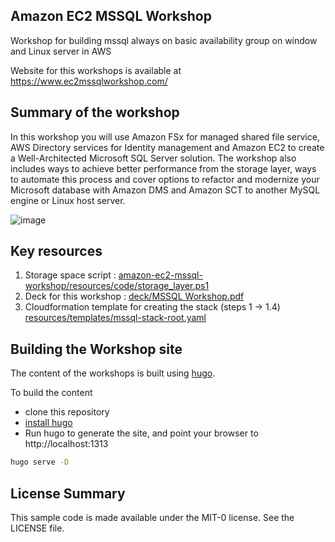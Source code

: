 ## Amazon EC2 MSSQL Workshop

Workshop for building mssql always on basic availability group on window and Linux server in AWS

Website for this workshops is available at https://www.ec2mssqlworkshop.com/ 


## Summary of the workshop

In this workshop you will use Amazon FSx for managed shared file service, AWS Directory services for Identity management and Amazon EC2 to create a Well-Architected Microsoft SQL Server solution. 
The workshop also includes ways to achieve better performance from the storage layer, ways to automate this process and cover options to refactor and modernize your Microsoft database with Amazon DMS and Amazon SCT to another MySQL engine or Linux host server.

![image](https://github.com/aws-samples/amazon-ec2-mssql-workshop/blob/master/content/img/Architecture/mssql-draw-workshop-Page-1.png)

## Key resources

1. Storage space script : [amazon-ec2-mssql-workshop/resources/code/storage_layer.ps1](https://github.com/aws-samples/amazon-ec2-mssql-workshop/blob/master/resources/code/storage_layer.ps1)
2. Deck for this workshop : [deck/MSSQL Workshop.pdf](https://github.com/aws-samples/amazon-ec2-mssql-workshop/blob/master/deck/MSSQL%20Workshop.pdf)
3. Cloudformation template for creating the stack (steps 1 -> 1.4) [resources/templates/mssql-stack-root.yaml](https://github.com/aws-samples/amazon-ec2-mssql-workshop/blob/master/resources/templates/mssql-stack-root.yaml)

## Building the Workshop site

The content of the workshops is built using [hugo](https://gohugo.io/). 

To build the content
 * clone this repository
 * [install hugo](https://gohugo.io/getting-started/installing/)
 * Run hugo to generate the site, and point your browser to http://localhost:1313
 
```bash
hugo serve -D
```


## License Summary

This sample code is made available under the MIT-0 license. See the LICENSE file.
